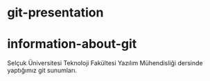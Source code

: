 # git-presentation
# information-about-git

Selçuk Üniversitesi Teknoloji Fakültesi Yazılım Mühendisliği dersinde yaptığımız git sunumları.